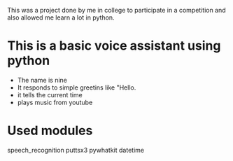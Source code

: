 This was a project done by me in college to participate in a competition and also allowed me learn a lot in python.

# This is a basic voice assistant using python
- The name is nine
- It responds to simple greetins like "Hello.
- it tells the current time
- plays music from youtube

# Used modules
speech_recognition
puttsx3
pywhatkit
datetime
